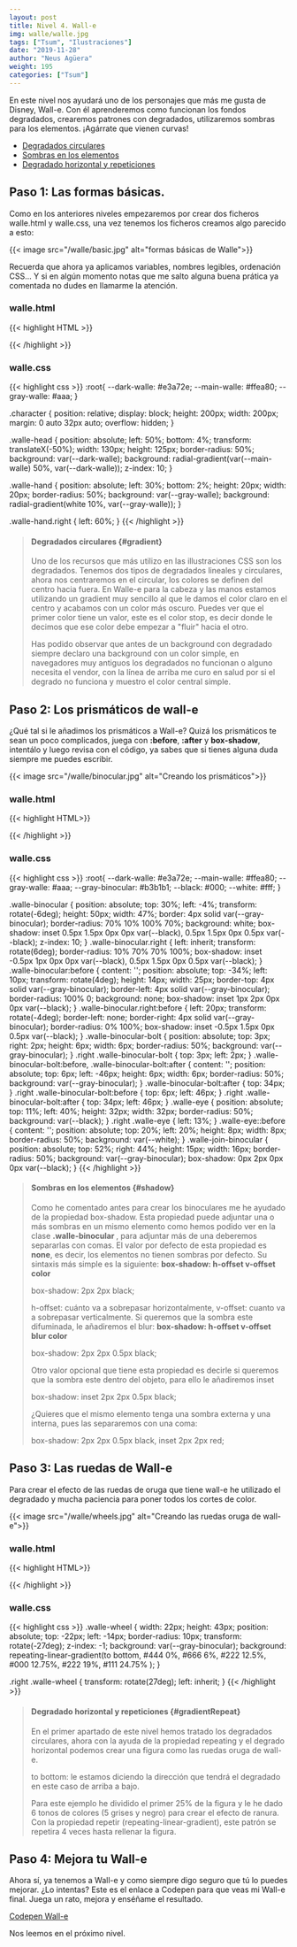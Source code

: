 ```yaml
---
layout: post
title: Nivel 4. Wall-e
img: walle/walle.jpg
tags: ["Tsum", "Ilustraciones"]
date: "2019-11-28"
author: "Neus Agüera"
weight: 195
categories: ["Tsum"]
---
```


En este nivel nos ayudará uno de los personajes que más me gusta de Disney, Wall-e. Con él aprenderemos como funcionan los fondos degradados, crearemos patrones con degradados, utilizaremos sombras para los elementos. ¡Agárrate que vienen curvas!

- <a href="#gradient">Degradados circulares</a>
- <a href="#shadow">Sombras en los elementos </a>
- <a href="#gradientRepeat">Degradado horizontal y repeticiones</a>

## Paso 1: Las formas básicas.

Como en los anteriores niveles empezaremos por crear dos ficheros walle.html y walle.css, una vez tenemos los ficheros creamos algo parecido a esto:

{{< image src="/walle/basic.jpg" alt="formas básicas de Walle">}}

Recuerda que ahora ya aplicamos variables, nombres legibles, ordenación CSS... Y si en algún momento notas que me salto alguna buena prática ya comentada no dudes en llamarme la atención.

### walle.html
{{< highlight HTML >}}
<div class="character">
    <div class="walle-hand"></div>
    <div class="walle-hand right"></div>
    <div class="walle-head"></div>
</div>
{{< /highlight >}}

### walle.css

{{< highlight css >}}
:root{
  --dark-walle: #e3a72e;
  --main-walle: #ffea80;
  --gray-walle: #aaa;
}

.character {
  position: relative;
  display: block;
  height: 200px;
  width: 200px;
  margin: 0 auto 32px auto;
  overflow: hidden;
}

.walle-head {
    position: absolute;
    left: 50%;
    bottom: 4%;
    transform: translateX(-50%);
    width: 130px;
    height: 125px;
    border-radius: 50%;
    background: var(--dark-walle);
    background: radial-gradient(var(--main-walle) 50%, var(--dark-walle));
    z-index: 10;
}

.walle-hand {
    position: absolute;
    left: 30%;
    bottom: 2%;
    height: 20px;
    width: 20px;
    border-radius: 50%;
    background: var(--gray-walle);
    background: radial-gradient(white 10%, var(--gray-walle));
}

.walle-hand.right {
    left: 60%;
}
{{< /highlight >}}

>#### Degradados circulares {#gradient}
>Uno de los recursos que más utilizo en las illustraciones CSS son los degradados. Tenemos dos tipos de degradados lineales y circulares, ahora nos centraremos en el circular, los colores se definen del centro hacia fuera. En Walle-e para la cabeza y las manos estamos utilizando un gradient muy sencillo al que le damos el color claro en el centro y acabamos con un color más oscuro. Puedes ver que el primer color tiene un valor, este es el color stop, es decir donde le decimos que ese color debe empezar a "fluir" hacia el otro.
>
> Has podido observar que antes de un background con degradado siempre declaro una background con un color simple, en navegadores muy antiguos los degradados no funcionan o alguno necesita el vendor, con la línea de arriba me curo en salud por si el degrado no funciona y muestro el color central simple.
>

## Paso 2: Los prismáticos de wall-e

¿Qué tal si le añadimos los prismáticos a Wall-e? Quizá los prismáticos te sean un poco complicados, juega con <b>:before</b>, <b>:after</b> y <b>box-shadow</b>, intentálo y luego revisa con el código, ya sabes que si tienes alguna duda siempre me puedes escribir.

{{< image src="/walle/binocular.jpg" alt="Creando los prismáticos">}}

### walle.html
{{< highlight HTML>}}
<div class="walle-head">
  <div class="walle-binocular">
    <div class="walle-binocular-bolt"></div>
    <div class="walle-eye"></div>
  </div>
  <div class="walle-join-binocular"></div>
  <div class="walle-binocular right">
    <div class="walle-binocular-bolt"></div>
    <div class="walle-eye"></div>
  </div>
</div>
{{< /highlight >}}

### walle.css
{{< highlight css >}}
:root{
  --dark-walle: #e3a72e;
  --main-walle: #ffea80;
  --gray-walle: #aaa;
  --gray-binocular: #b3b1b1;
  --black: #000;
  --white: #fff;
}

.walle-binocular {
    position: absolute;
    top: 30%;
    left: -4%;
    transform: rotate(-6deg);
    height: 50px;
    width: 47%;
    border: 4px solid var(--gray-binocular);
    border-radius: 70% 10% 100% 70%;
    background: white;
    box-shadow: inset 0.5px 1.5px 0px 0px var(--black),  0.5px 1.5px 0px 0.5px var(--black);
    z-index: 10;
}
.walle-binocular.right {
    left: inherit;
    transform: rotate(6deg);
    border-radius: 10% 70% 70% 100%;
    box-shadow: inset -0.5px 1px 0px 0px var(--black),  0.5px 1.5px 0px 0.5px var(--black);
}
.walle-binocular:before {
    content: '';
    position: absolute;
    top: -34%;
    left: 10px;
    transform: rotate(4deg);
    height: 14px;
    width: 25px;
    border-top: 4px solid var(--gray-binocular);
    border-left: 4px solid var(--gray-binocular);
    border-radius: 100% 0;
    background: none;
    box-shadow: inset 1px 2px 0px 0px var(--black);
}
.walle-binocular.right:before {
    left: 20px;
    transform: rotate(-4deg);
    border-left: none;
    border-right: 4px solid var(--gray-binocular);
    border-radius: 0% 100%;
    box-shadow: inset -0.5px 1.5px 0px 0.5px var(--black);
}
.walle-binocular-bolt {
    position: absolute;
    top: 3px;
    right: 2px;
    height: 6px;
    width: 6px;
    border-radius: 50%;
    background: var(--gray-binocular);
}
.right .walle-binocular-bolt {
    top: 3px;
    left: 2px;
}
.walle-binocular-bolt:before, .walle-binocular-bolt:after {
    content: '';
    position: absolute;
    top: 6px;
    left: -46px;
    height: 6px;
    width: 6px;
    border-radius: 50%;
    background: var(--gray-binocular);
}
.walle-binocular-bolt:after {
    top: 34px;
}
.right .walle-binocular-bolt:before {
    top: 6px;
    left: 46px;
}
.right .walle-binocular-bolt:after {
    top: 34px;
    left: 46px;
}
.walle-eye {
    position: absolute;
    top: 11%;
    left: 40%;
    height: 32px;
    width: 32px;
    border-radius: 50%;
    background: var(--black);
}
.right .walle-eye {
    left: 13%;
}
.walle-eye::before {
    content: '';
    position: absolute;
    top: 20%;
    left: 20%;
    height: 8px;
    width: 8px;
    border-radius: 50%;
    background: var(--white);
}
.walle-join-binocular {
    position: absolute;
    top: 52%;
    right: 44%;
    height: 15px;
    width: 16px;
    border-radius: 50%;
    background: var(--gray-binocular);
    box-shadow: 0px 2px 0px 0px var(--black);
}
{{< /highlight >}}

>#### Sombras en los elementos {#shadow}
> Como he comentado antes para crear los binoculares me he ayudado de la propiedad box-shadow. Esta propiedad puede adjuntar una o más sombras  en un mismo elemento como hemos podido ver en la clase <b> .walle-binocular </b>, para adjuntar más de una deberemos separarlas con comas. El valor por defecto de esta propiedad es <b>none</b>, es decir, los elementos no tienen sombras por defecto. Su sintaxis más simple es la siguiente: <b>box-shadow: h-offset v-offset color</b>
> 
> box-shadow: 2px 2px black;
>
>h-offset: cuánto va a sobrepasar horizontalmente, v-offset: cuanto va a sobrepasar verticalmente. Si queremos que la sombra este difuminada, le añadiremos el blur: <b>box-shadow: h-offset v-offset blur color </b>
>
> box-shadow: 2px 2px 0.5px black;
>
>Otro valor opcional que tiene esta propiedad es decirle si queremos que la sombra este dentro del objeto, para ello le añadiremos inset
>
>box-shadow: inset 2px 2px 0.5px black;
>
>¿Quieres que el mismo elemento tenga una sombra externa y una interna, pues las separaremos con una coma:
>
>box-shadow: 2px 2px 0.5px black, inset 2px 2px red;

## Paso 3: Las ruedas de Wall-e

Para crear el efecto de las ruedas de oruga que tiene wall-e he utilizado el degradado y mucha paciencia para poner todos los cortes de color.

{{< image src="/walle/wheels.jpg" alt="Creando las ruedas oruga de wall-e">}}
### walle.html
{{< highlight HTML>}}
<div class="walle-hand">
    <div class="walle-wheel"></div>
  </div>
  <div class="walle-hand right">
    <div class="walle-wheel"></div>
</div>
{{< /highlight >}}

### walle.css
{{< highlight css >}}
.walle-wheel {
    width: 22px;
    height: 43px;
    position: absolute;
    top: -22px;
    left: -14px;
    border-radius: 10px;
    transform: rotate(-27deg);
    z-index: -1;
    background: var(--gray-binocular);
    background: repeating-linear-gradient(to bottom, 
    #444 0%,  #666 6%, #222 12.5%, #000 12.75%, #222 19%, #111 24.75% );
}

.right .walle-wheel {
    transform: rotate(27deg);
    left: inherit;
}
{{< /highlight >}}

>#### Degradado horizontal y repeticiones {#gradientRepeat}
>En el primer apartado de este nivel hemos tratado los degradados circulares, ahora con la ayuda de la propiedad repeating y el degrado horizontal podemos crear una figura como las ruedas oruga de wall-e.
>
>to bottom: le estamos diciendo la dirección que tendrá el degradado en este caso de arriba a bajo.
>
>Para este ejemplo he dividido el primer 25% de la figura y le he dado 6 tonos de colores (5 grises y negro) para crear el efecto de ranura. Con la propiedad repetir (repeating-linear-gradient), este patrón se repetira 4 veces hasta rellenar la figura.


## Paso 4: Mejora tu Wall-e
Ahora sí, ya tenemos a Wall-e y como siempre digo seguro que tú lo puedes mejorar. ¿Lo intentas? Este es el enlace a Codepen para que veas mi Wall-e final. Juega un rato, mejora y enséñame el resultado.

<a href="https://codepen.io/neusaguera/pen/MWYgWXO" target="_blank"> Codepen Wall-e </a>

Nos leemos en el próximo nivel.